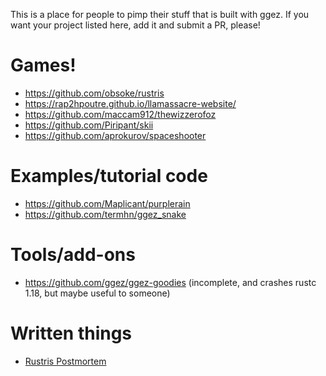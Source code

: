 This is a place for people to pimp their stuff that is built with ggez.  If you want your project listed here, add it and
submit a PR, please!

# Games!

 * <https://github.com/obsoke/rustris>
 * <https://rap2hpoutre.github.io/llamassacre-website/> 
 * <https://github.com/maccam912/thewizzerofoz>
 * <https://github.com/Piripant/skii>
 * <https://github.com/aprokurov/spaceshooter>
# Examples/tutorial code

 * <https://github.com/Maplicant/purplerain>
 * <https://github.com/termhn/ggez_snake>

# Tools/add-ons

 * <https://github.com/ggez/ggez-goodies> (incomplete, and crashes rustc 1.18, but maybe useful to someone)

# Written things

 * [Rustris Postmortem](http://dale.io/blog/rustris-post-mortem.html)
